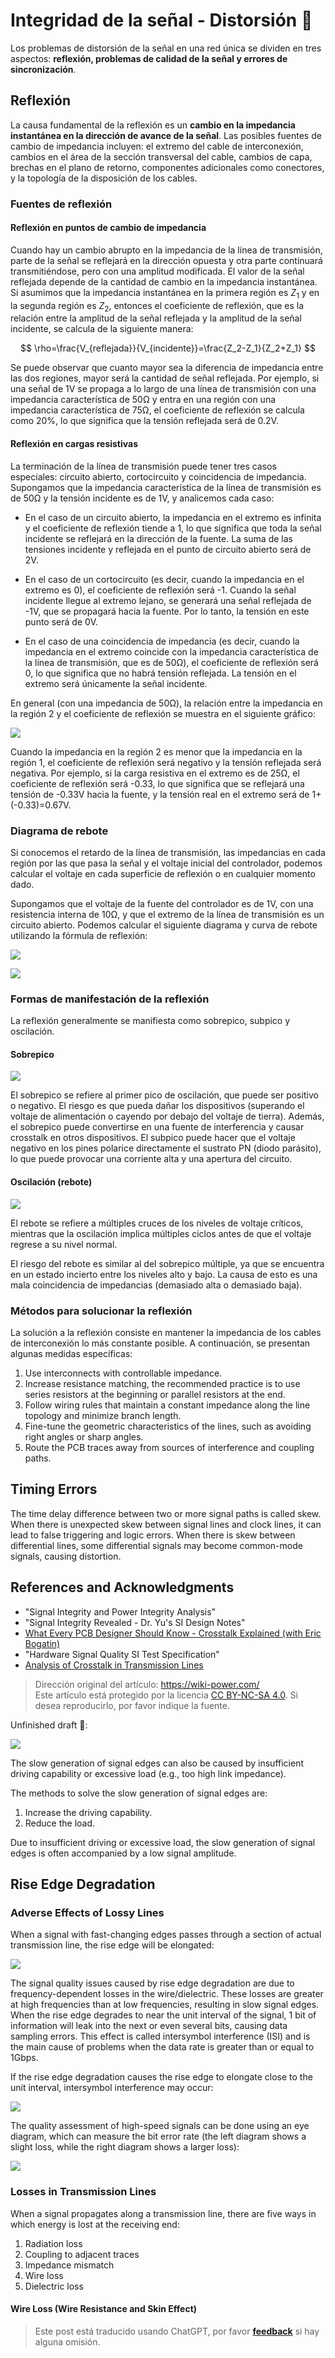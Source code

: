 # Integridad de la señal - Distorsión 🚧

Los problemas de distorsión de la señal en una red única se dividen en tres aspectos: **reflexión, problemas de calidad de la señal y errores de sincronización**.

## Reflexión

La causa fundamental de la reflexión es un **cambio en la impedancia instantánea en la dirección de avance de la señal**. Las posibles fuentes de cambio de impedancia incluyen: el extremo del cable de interconexión, cambios en el área de la sección transversal del cable, cambios de capa, brechas en el plano de retorno, componentes adicionales como conectores, y la topología de la disposición de los cables.

### Fuentes de reflexión

#### Reflexión en puntos de cambio de impedancia

Cuando hay un cambio abrupto en la impedancia de la línea de transmisión, parte de la señal se reflejará en la dirección opuesta y otra parte continuará transmitiéndose, pero con una amplitud modificada. El valor de la señal reflejada depende de la cantidad de cambio en la impedancia instantánea. Si asumimos que la impedancia instantánea en la primera región es $Z_1$ y en la segunda región es $Z_2$, entonces el coeficiente de reflexión, que es la relación entre la amplitud de la señal reflejada y la amplitud de la señal incidente, se calcula de la siguiente manera:

$$
\rho=\frac{V_{reflejada}}{V_{incidente}}=\frac{Z_2-Z_1}{Z_2+Z_1}
$$

Se puede observar que cuanto mayor sea la diferencia de impedancia entre las dos regiones, mayor será la cantidad de señal reflejada. Por ejemplo, si una señal de 1V se propaga a lo largo de una línea de transmisión con una impedancia característica de 50Ω y entra en una región con una impedancia característica de 75Ω, el coeficiente de reflexión se calcula como 20%, lo que significa que la tensión reflejada será de 0.2V.

#### Reflexión en cargas resistivas

La terminación de la línea de transmisión puede tener tres casos especiales: circuito abierto, cortocircuito y coincidencia de impedancia. Supongamos que la impedancia característica de la línea de transmisión es de 50Ω y la tensión incidente es de 1V, y analicemos cada caso:

- En el caso de un circuito abierto, la impedancia en el extremo es infinita y el coeficiente de reflexión tiende a 1, lo que significa que toda la señal incidente se reflejará en la dirección de la fuente. La suma de las tensiones incidente y reflejada en el punto de circuito abierto será de 2V.

- En el caso de un cortocircuito (es decir, cuando la impedancia en el extremo es 0), el coeficiente de reflexión será -1. Cuando la señal incidente llegue al extremo lejano, se generará una señal reflejada de -1V, que se propagará hacia la fuente. Por lo tanto, la tensión en este punto será de 0V.

- En el caso de una coincidencia de impedancia (es decir, cuando la impedancia en el extremo coincide con la impedancia característica de la línea de transmisión, que es de 50Ω), el coeficiente de reflexión será 0, lo que significa que no habrá tensión reflejada. La tensión en el extremo será únicamente la señal incidente.

En general (con una impedancia de 50Ω), la relación entre la impedancia en la región 2 y el coeficiente de reflexión se muestra en el siguiente gráfico:

![](https://img.wiki-power.com/d/wiki-media/img/20221210182554.png)

Cuando la impedancia en la región 2 es menor que la impedancia en la región 1, el coeficiente de reflexión será negativo y la tensión reflejada será negativa. Por ejemplo, si la carga resistiva en el extremo es de 25Ω, el coeficiente de reflexión será -0.33, lo que significa que se reflejará una tensión de -0.33V hacia la fuente, y la tensión real en el extremo será de 1+(-0.33)=0.67V.

### Diagrama de rebote

Si conocemos el retardo de la línea de transmisión, las impedancias en cada región por las que pasa la señal y el voltaje inicial del controlador, podemos calcular el voltaje en cada superficie de reflexión o en cualquier momento dado.

Supongamos que el voltaje de la fuente del controlador es de 1V, con una resistencia interna de 10Ω, y que el extremo de la línea de transmisión es un circuito abierto. Podemos calcular el siguiente diagrama y curva de rebote utilizando la fórmula de reflexión:

![](https://img.wiki-power.com/d/wiki-media/img/20221210182654.png)

![](https://img.wiki-power.com/d/wiki-media/img/20221210182717.png)

### Formas de manifestación de la reflexión

La reflexión generalmente se manifiesta como sobrepico, subpico y oscilación.

#### Sobrepico

![](https://img.wiki-power.com/d/wiki-media/img/20211220091443.png)

El sobrepico se refiere al primer pico de oscilación, que puede ser positivo o negativo. El riesgo es que pueda dañar los dispositivos (superando el voltaje de alimentación o cayendo por debajo del voltaje de tierra). Además, el sobrepico puede convertirse en una fuente de interferencia y causar crosstalk en otros dispositivos. El subpico puede hacer que el voltaje negativo en los pines polarice directamente el sustrato PN (diodo parásito), lo que puede provocar una corriente alta y una apertura del circuito.

#### Oscilación (rebote)

![](https://img.wiki-power.com/d/wiki-media/img/20211220094236.png)

El rebote se refiere a múltiples cruces de los niveles de voltaje críticos, mientras que la oscilación implica múltiples ciclos antes de que el voltaje regrese a su nivel normal.

El riesgo del rebote es similar al del sobrepico múltiple, ya que se encuentra en un estado incierto entre los niveles alto y bajo. La causa de esto es una mala coincidencia de impedancias (demasiado alta o demasiado baja).

### Métodos para solucionar la reflexión

La solución a la reflexión consiste en mantener la impedancia de los cables de interconexión lo más constante posible. A continuación, se presentan algunas medidas específicas:



1. Use interconnects with controllable impedance.
2. Increase resistance matching, the recommended practice is to use series resistors at the beginning or parallel resistors at the end.
3. Follow wiring rules that maintain a constant impedance along the line topology and minimize branch length.
4. Fine-tune the geometric characteristics of the lines, such as avoiding right angles or sharp angles.
5. Route the PCB traces away from sources of interference and coupling paths.

## Timing Errors

The time delay difference between two or more signal paths is called skew. When there is unexpected skew between signal lines and clock lines, it can lead to false triggering and logic errors. When there is skew between differential lines, some differential signals may become common-mode signals, causing distortion.

## References and Acknowledgments

- "Signal Integrity and Power Integrity Analysis"
- "Signal Integrity Revealed - Dr. Yu's SI Design Notes"
- [What Every PCB Designer Should Know - Crosstalk Explained (with Eric Bogatin)](https://www.youtube.com/watch?v=EF7SxgcDfCo)
- "Hardware Signal Quality SI Test Specification"
- [Analysis of Crosstalk in Transmission Lines](https://blog.csdn.net/weixin_40877615/article/details/95329866)

> Dirección original del artículo: <https://wiki-power.com/>  
> Este artículo está protegido por la licencia [CC BY-NC-SA 4.0](https://creativecommons.org/licenses/by/4.0/deed.zh). Si desea reproducirlo, por favor indique la fuente.

Unfinished draft 🚧:

![](https://img.wiki-power.com/d/wiki-media/img/20211220093258.png)

The slow generation of signal edges can also be caused by insufficient driving capability or excessive load (e.g., too high link impedance).

The methods to solve the slow generation of signal edges are:

1. Increase the driving capability.
2. Reduce the load.

Due to insufficient driving or excessive load, the slow generation of signal edges is often accompanied by a low signal amplitude.

## Rise Edge Degradation

### Adverse Effects of Lossy Lines

When a signal with fast-changing edges passes through a section of actual transmission line, the rise edge will be elongated:

![](https://img.wiki-power.com/d/wiki-media/img/20220105174702.png)

The signal quality issues caused by rise edge degradation are due to frequency-dependent losses in the wire/dielectric. These losses are greater at high frequencies than at low frequencies, resulting in slow signal edges. When the rise edge degrades to near the unit interval of the signal, 1 bit of information will leak into the next or even several bits, causing data sampling errors. This effect is called intersymbol interference (ISI) and is the main cause of problems when the data rate is greater than or equal to 1Gbps.

If the rise edge degradation causes the rise edge to elongate close to the unit interval, intersymbol interference may occur:

![](https://img.wiki-power.com/d/wiki-media/img/20220110093600.png)

The quality assessment of high-speed signals can be done using an eye diagram, which can measure the bit error rate (the left diagram shows a slight loss, while the right diagram shows a larger loss):

![](https://img.wiki-power.com/d/wiki-media/img/20220110104943.png)

### Losses in Transmission Lines

When a signal propagates along a transmission line, there are five ways in which energy is lost at the receiving end:

1. Radiation loss
2. Coupling to adjacent traces
3. Impedance mismatch
4. Wire loss
5. Dielectric loss

#### Wire Loss (Wire Resistance and Skin Effect)

> Este post está traducido usando ChatGPT, por favor [**feedback**](https://github.com/linyuxuanlin/Wiki_MkDocs/issues/new) si hay alguna omisión.